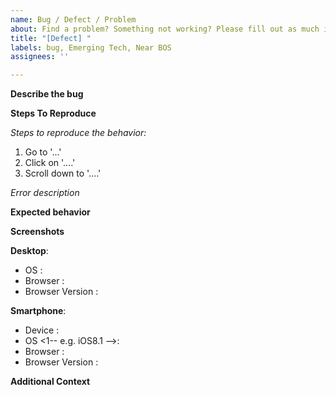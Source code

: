 ```yaml
---
name: Bug / Defect / Problem
about: Find a problem? Something not working? Please fill out as much info as possible.
title: "[Defect] "
labels: bug, Emerging Tech, Near BOS
assignees: ''

---
```


**Describe the bug**

<!-- A clear and concise description of what the bug is. -->

**Steps To Reproduce**

_Steps to reproduce the behavior:_

1. Go to '...'
2. Click on '....'
3. Scroll down to '....'

_Error description_

**Expected behavior**

<!-- A clear and concise description of what you expected to happen. -->

**Screenshots**

<!-- _If applicable, add screenshots or videos to help explain your problem._ -->

**Desktop**: <!-- please complete the following information -->
* OS <!-- e.g. iOS -->: 
* Browser <!-- e.g. chrome, safari -->: 
* Browser Version <!-- e.g. 22 -->: 

**Smartphone**: <!-- please complete the following information -->
* Device <!-- e.g. iPhone6 -->: 
* OS <1-- e.g. iOS8.1 -->: 
* Browser <!-- e.g. stock browser, safari -->: 
* Browser Version <!-- e.g. 22 -->: 

**Additional Context**

<!-- Add any other context about the problem here. -->
